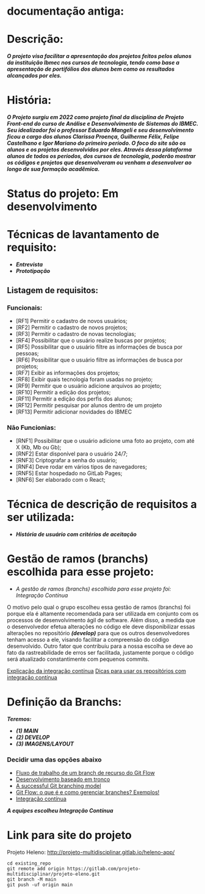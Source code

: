 # documentação antiga:

# Descrição:

***O projeto visa facilitar a apresentação dos projetos feitos pelos alunos da instituição Ibmec nos cursos de tecnologia, tendo como base a apresentação de portifólios dos alunos bem como os resultados alcançados por eles.***

# História:

***O Projeto surgiu em 2022 como projeto final da disciplina de Projeto Front-end do curso de Análise e Desenvolvimento de Sistemas do IBMEC. Seu idealizador foi o professor Eduardo Mangeli e seu desenvolvimento ficou a cargo dos alunos Clarissa Proença, Guilherme Félix, Felipe Castelhano e Igor Mariano do primeiro período. O foco do site são os alunos e os projetos desenvolvidos por eles. Através dessa plataforma alunos de todos os períodos, dos cursos de tecnologia, poderão mostrar os códigos e projetos que desenvolveram ou venham a desenvolver ao longo de sua formação acadêmica.***

# Status do projeto: Em desenvolvimento

# Técnicas de lavantamento de requisito:

* ***Entrevista***
* ***Prototipação***

## <a name="requisitos"> Listagem de requisitos:

### Funcionais:

- [RF1] Permitir o cadastro de novos usuários;
- [RF2] Permitir o cadastro de novos projetos;
- [RF3] Permitir o cadastro de novas tecnologias;
- [RF4] Possibilitar que o usuário realize buscas por projetos;
- [RF5] Possibilitar que o usuário filtre as informações de busca por pessoas;
- [RF6] Possibilitar que o usuário filtre as informações de busca por projetos;
- [RF7] Exibir as informações dos projetos;
- [RF8] Exibir quais tecnologia foram usadas no projeto;
- [RF9] Permitir que o usuário adicione arquivos ao projeto;
- [RF10] Permitir a edição dos projetos;
- [RF11] Permitir a edição dos perfis dos alunos;
- [RF12] Permitir pesquisar por alunos dentro de um projeto
- [RF13] Permitir adicionar novidades do IBMEC

### Não Funcionias:

- [RNF1] Possibilitar que o usuário adicione uma foto ao projeto, com até X (Kb, Mb ou Gb);
- [RNF2] Estar disponível para o usuário 24/7;
- [RNF3] Criptografar a senha do usuário;
- [RNF4] Deve rodar em vários tipos de navegadores;
- [RNF5] Estar hospedado no GitLab Pages;
- [RNF6] Ser elaborado com o React;


# Técnica de descrição de requisitos a ser utilizada:

*  ***História de usuário com critérios de aceitação***

# Gestão de ramos (branchs) escolhida para esse projeto:

* *A gestão de ramos (branchs) escolhida para esse projeto foi: Integração Contínua* 

O motivo pelo qual o grupo escolheu essa gestão de ramos (branchs) foi porque ela é altamente recomendada para ser utilizada em conjunto com os processos de desenvolvimento ágil de software. Além disso, a medida que o desenvolvedor efetua alterações no código ele deve disponibilizar essas alterações no repositório ***(develop)*** para que os outros desenvolvedores tenham acesso a ele, visando facilitar a compreensão do código desenvolvido. Outro fator que contribuiu para a nossa escolha se deve ao fato da rastreabilidade de erros ser facilitada, justamente porque o código será atualizado constantimente com pequenos commits.

[Explicação da integração contínua](https://aws.amazon.com/pt/devops/continuous-integration/#:~:text=Explica%C3%A7%C3%A3o%20da%20integra%C3%A7%C3%A3o%20cont%C3%ADnua&text=Os%20principais%20objetivos%20da%20integra%C3%A7%C3%A3o,lan%C3%A7ar%20novas%20atualiza%C3%A7%C3%B5es%20de%20software.)
[Dicas para usar os repositórios com integração contínua ](https://www.atlassian.com/br/continuous-delivery/continuous-integration/ci-friendly-git-repos)


# Definição da Branchs:

***Teremos:***

* ***(1) MAIN***
* ***(2) DEVELOP***
* ***(3) IMAGENS/LAYOUT***

### Decidir uma das opções abaixo 
* [Fluxo de trabalho de um branch de recurso do Git Flow](https://www.atlassian.com/br/git/tutorials/comparing-workflows/gitflow-workflow) 
* [Desenvolvimento baseado em tronco](https://www.atlassian.com/br/continuous-delivery/continuous-integration/trunk-based-development)
* [A successful Git branching model](https://nvie.com/posts/a-successful-git-branching-model/)
* [Git Flow: o que é e como gerenciar branches? Exemplos!](https://blog.betrybe.com/git/git-flow/)
* [Integração contínua](https://www.atlassian.com/br/continuous-delivery/continuous-integration)

***A equipes escolheu  Integração Contínua***

# Link para site do projeto
Projeto Heleno: http://projeto-multidisciplinar.gitlab.io/heleno-app/

```
cd existing_repo
git remote add origin https://gitlab.com/projeto-multidisciplinar/projeto-eleno.git
git branch -M main
git push -uf origin main
```
